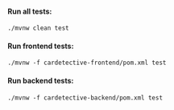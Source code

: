 
#### Run all tests:
	./mvnw clean test
#### Run frontend tests:
	./mvnw -f cardetective-frontend/pom.xml test
#### Run backend tests:
	./mvnw -f cardetective-backend/pom.xml test